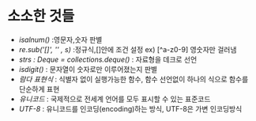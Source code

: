 # 소소한 것들

* *isalnum()* :영문자,숫자 판별
* *re.sub('[]', '' , s)* :정규식,[]안에 조건 설정 ex) [^a-z0-9] 영숫자만 걸러냄
* *strs : Deque  = collections.deque()* : 자료형을 데크로 선언
* *isdigit()* :  문자열이 숫자로만 이루어졌는지 판별
* *람다 표현식* : 식별자 없이 실행가능한 함수, 함수 선언없이 하나의 식으로 함수를 단순하게 표현
* *유니코드* : 국제적으로 전세계 언어를 모두 표시할 수 있는 표준코드
* *UTF-8* : 유니코드를 인코딩(encoding)하는 방식,  UTF-8은 가변 인코딩방식
 
 
 
 
   
      
      
  
      
